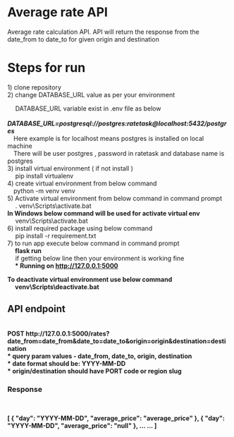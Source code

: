# Average rate API
Average rate calculation API. API will return the response from the date_from to date_to for given origin and destination
<h1> Steps for run </h1>
1) clone repository <br>
2) change DATABASE_URL value as per your environment <br>

&emsp;   DATABASE_URL variable exist in .env file as below <br>
  &emsp;<b><i>DATABASE_URL=postgresql://postgres:ratetask@localhost:5432/postgres</I></b>
  <br>
   &emsp;Here example is for localhost means postgres is installed on local machine 
  <br>
   &emsp;There will be user postgres , password in ratetask and database name is postgres
<br>
3) install virtual environment ( if not install )
<br>
&emsp; pip install virtualenv
<br>
4) create virtual environment from below command <br>
&emsp;python -m venv venv <br>
5) Activate virtual environment from below command in command prompt
<br>&emsp; . venv\Scripts\activate.bat
<br> <b> In Windows below command will be used for activate virtual env </b>
<br>&emsp; venv\Scripts\activate.bat <br>
6) install required package using below command <br>
&emsp;   pip install -r requirement.txt <br>
7) to run app execute below command in command prompt <br>
<b>&emsp;   flask run </b><br>
&emsp; if getting below line then your environment is working fine  <br>
 <b>&emsp; * Running on http://127.0.0.1:5000 <br>

<b>To deactivate virtual environment use below command </b>
<br>&emsp; venv\Scripts\deactivate.bat <br>

<h2> API endpoint</h2>
<br>
POST http://127.0.0.1:5000/rates?date_from=date_from&date_to=date_to&origin=origin&destination=destination
<br>
     * query param values - date_from, date_to, origin, destination  <br>
     * date format should be: YYYY-MM-DD <br>  
     * origin/destination should have PORT code or region slug <br>
<h3>
Response </h3><br>

[
  {
    "day": "YYYY-MM-DD",
    "average_price": "average_price"
  },
  {
    "day": "YYYY-MM-DD",
    "average_price": "null"
  },
  ...
  ...
]
 
   
